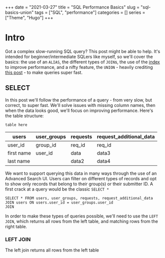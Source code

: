 +++ 
date = "2021-03-27" 
title = "SQL Performance Basics" 
slug = "sql-basics-union" 
tags = ["SQL", "performance"] 
categories = [] 
series = ["Theme", "Hugo"] 
+++

# Intro

Got a complex slow-running SQL query? This post might be able to help. It's intended for beginner/intermediate SQLers like myself, so we'll cover the basics: the use of an `ALIAS`, the different types of `JOIN`s, the use of the [index](https://use-the-index-luke.com) to improve performance, and a nifty feature, the `UNION` - heavily crediting [this post](https://www.foxhound.systems/blog/sql-performance-with-union/) - to make queries super fast.

## SELECT

In this post we'll follow the performance of a query - from very slow, but correct, to super fast. We'll solve issues with missing column names, then when the data looks good, we'll focus on improving performance. Here's the table structure:

`table here`

|users     |user_groups|requests|request_additional_data|
|----------|-----------|--------|-----------------------|
|user_id   |group_id   |req_id  |req_id                 |
|first name|user_id    |data    |data3                  |
|last name |           |data2   |data4                  |

We want to support querying this data in many ways through the use of an Advanced Search UI. Users can filter on different types of records and opt to show only records that belong to their group(s) or their submitter ID. A first crack at a query would be the classic `SELECT *`

```
SELECT * FROM users, user_groups, requests, request_additional_data
JOIN users ON users.user_id = user_groups.user_id
JOIN 
```

In order to make these types of queries possible, we'll need to use the `LEFT JOIN`, which returns all rows from the left table, and matching rows from the right table.


### LEFT JOIN

The left join returns all rows from the left table

